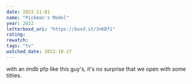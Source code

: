 ```yaml
---
date: 2022-11-01
name: "Pickman's Model"
year: 2022
letterboxd_uri: "https://boxd.it/3nKBf1"
rating: 
rewatch: 
tags: "tv"
watched_date: 2022-10-27
---
```


with an imdb pfp like this guy's, it's no surprise that we open with some titties.
